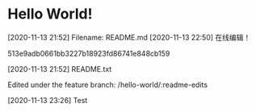 # Hello World!
[2020-11-13 21:52] Filename: README.md
[2020-11-13 22:50] 在线编辑！

513e9adb0661bb3227b18923fd86741e848cb159

[2020-11-13 21:52] README.txt

Edited under the feature branch: /hello-world/:readme-edits

[2020-11-13 23:26] Test